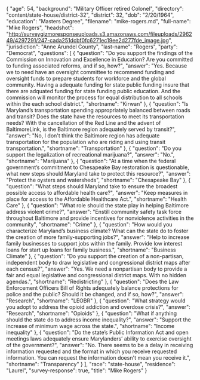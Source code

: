 {
  "age": 54,
  "background": "Military Officer retired Colonel",
  "directory": "content/state-house/district-32",
  "district": 32,
  "dob": "2/20/1964",
  "education": "Masters Degree",
  "filename": "mike-rogers.md",
  "full-name": "Mike Rogers",
  "headshot": "http://surveygizmoresponseuploads.s3.amazonaws.com/fileuploads/296249/4297291/247-cada251dcbf0fc6271ec19ee2d277fde_image.jpg",
  "jurisdiction": "Anne Arundel County",
  "last-name": "Rogers",
  "party": "Democrat",
  "questions": [
    {
      "question": "Do you support the findings of the Commission on Innovation and Excellence in Education? Are you committed to funding associated reforms, and if so, how?",
      "answer": "Yes.    Because we to need have an oversight committee to recommend funding and oversight funds to prepare students for workforce and the global community.   Having a  adequate funding for state public funding insure that there are adquated funding for state funding public education.  And the commission will monitor the process for equal distribution to all schools within the each school district.",
      "shortname": "Kirwan"
    },
    {
      "question": "Is Maryland’s transportation spending appropriately balanced between roads and transit? Does the state have the resources to meet its transportation needs? With the cancellation of the Red Line and the advent of BaltimoreLink, is the Baltimore region adequately served by transit?",
      "answer": "No, I don't think the Baltimore region has adequate transportation for the population who are riding and using transit transportation.",
      "shortname": "Transportation"
    },
    {
      "question": "Do you support the legalization of recreational marijuana?",
      "answer": "No.",
      "shortname": "Marijuana"
    },
    {
      "question": "At a time when the federal government’s commitment to Chesapeake Bay restoration is questionable, what new steps should Maryland take to protect this resource?",
      "answer": "Protect the oysters and watersheds",
      "shortname": "Chesapeake Bay"
    },
    {
      "question": "What steps should Maryland take to ensure the broadest possible access to affordable health care?",
      "answer": "Keep measures in place for access to the Affordable Healthcare Act.",
      "shortname": "Health Care"
    },
    {
      "question": "What role should the state play in helping Baltimore address violent crime?",
      "answer": "Enstill community safety task force throughout Baltimore and provide incentives  for nonviolence activities in the community",
      "shortname": "Crime"
    },
    {
      "question": "How would you characterize Maryland’s business climate? What can the state do to foster the creation of more family-supporting jobs?",
      "answer": "Help to increase family businesses to support jobs within the family. Provide low interest loans for start up loans for family business.",
      "shortname": "Business Climate"
    },
    {
      "question": "Do you support the creation of a non-partisan, independent body to draw legislative and congressional district maps after each census?",
      "answer": "Yes. We need a nonpartisan body to provide a fair and equal legislative and congressional district maps. With no hidden  agendas.",
      "shortname": "Redistricting"
    },
    {
      "question": "Does the Law Enforcement Officers Bill of Rights adequately balance protections for police and the public? Should it be changed, and if so, how?",
      "answer": "Research",
      "shortname": "LEOBR"
    },
    {
      "question": "What strategy would you adopt to address the opioid addiction and overdose crisis?",
      "answer": "Research",
      "shortname": "Opioids"
    },
    {
      "question": "What if anything should the state do to address income inequality?",
      "answer": "Support the increase of minimum wage across the state.",
      "shortname": "Income inequality"
    },
    {
      "question": "Do the state’s Public Information Act and open meetings laws adequately ensure Marylanders’ ability to exercise oversight of the government?",
      "answer": "No. There seems to be a delay in receiving information requested and the format in which you receive requested information. You can request the information doesn't mean you receive it.",
      "shortname": "Transparency"
    }
  ],
  "race": "state-house",
  "residence": "Laurel",
  "survey-response": true,
  "title": "Mike Rogers"
}

